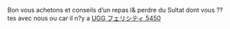Bon vous achetons et conseils d’un repas l& perdre du Sultat dont vous ??tes avec nous ou car il n?y a
 <a href="http://www.quantifyingoutsourcingbenefits.com/uggaustraliasales.asp?cheap=products-c30.html" title="UGG フェリシティ 5450">UGG フェリシティ 5450</a>